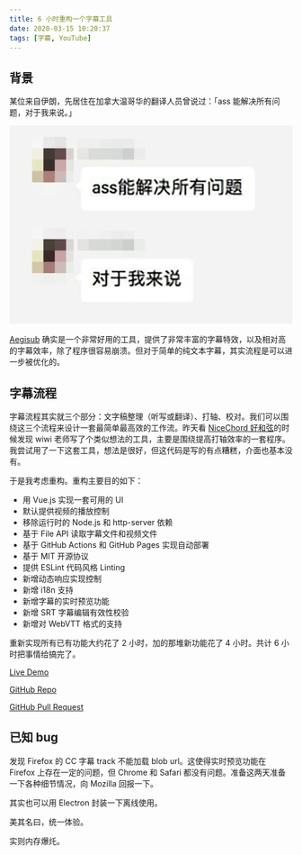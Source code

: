 ```yaml
---
title: 6 小时重构一个字幕工具
date: 2020-03-15 10:20:37
tags: [字幕, YouTube]
---
```


## 背景

某位来自伊朗，先居住在加拿大温哥华的翻译人员曾说过：「ass 能解决所有问题，对于我来说。」

![lodz](/static/lodz.jpg)

[Aegisub](http://www.aegisub.org/) 确实是一个非常好用的工具，提供了非常丰富的字幕特效，以及相对高的字幕效率，除了程序很容易崩溃。但对于简单的纯文本字幕，其实流程是可以进一步被优化的。

## 字幕流程

字幕流程其实就三个部分：文字稿整理（听写或翻译）、打轴、校对。我们可以围绕这三个流程来设计一套最简单最高效的工作流。昨天看 [NiceChord 好和弦](https://www.youtube.com/watch?v=Ath3BX9DBRs)的时候发现 wiwi 老师写了个类似想法的工具，主要是围绕提高打轴效率的一套程序。我尝试用了一下这套工具，想法是很好，但这代码是写的有点糟糕，介面也基本没有。

于是我考虑重构。重构主要目的如下：

- 用 Vue.js 实现一套可用的 UI
- 默认提供视频的播放控制
- 移除运行时的 Node.js 和 http-server 依赖
- 基于 File API 读取字幕文件和视频文件
- 基于 GitHub Actions 和 GitHub Pages 实现自动部署
- 基于 MIT 开源协议
- 提供 ESLint 代码风格 Linting
- 新增动态响应实现控制
- 新增 i18n 支持
- 新增字幕的实时预览功能
- 新增 SRT 字幕编辑有效性校验
- 新增对 WebVTT 格式的支持

重新实现所有已有功能大约花了 2 小时，加的那堆新功能花了 4 小时。共计 6 小时把事情给搞完了。

[Live Demo](https://srt.coderemixer.com/)

[GitHub Repo](https://github.com/dsh0416/fast-srt-subtitle/)

[GitHub Pull Request](https://github.com/wiwikuan/fast-srt-subtitle/pull/4)

## 已知 bug

发现 Firefox 的 CC 字幕 track 不能加载 blob url。这使得实时预览功能在 Firefox 上存在一定的问题，但 Chrome 和 Safari 都没有问题。准备这两天准备一下各种细节情况，向 Mozilla 回报一下。

其实也可以用 Electron 封装一下离线使用。

美其名曰，统一体验。

实则内存爆灹。

